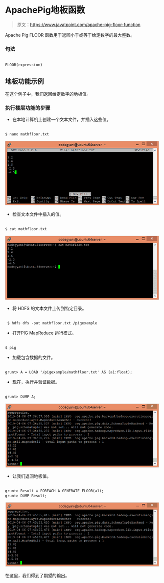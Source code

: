 # ApachePig地板函数

> 原文：<https://www.javatpoint.com/apache-pig-floor-function>

Apache Pig FLOOR 函数用于返回小于或等于给定数字的最大整数。

### 句法

```

FLOOR(expression)

```

## 地板功能示例

在这个例子中，我们返回给定数字的地板值。

### 执行楼层功能的步骤

*   在本地计算机上创建一个文本文件，并插入这些值。

```

$ nano mathfloor.txt

```

![Apache Pig FLOOR Function](img/17d13eae007add65cd3b1a8fa1ccce6f.png)

*   检查文本文件中插入的值。

```

$ cat mathfloor.txt

```

![Apache Pig FLOOR Function](img/791e70a27a17c7272e309332629d2600.png)

*   将 HDFS 的文本文件上传到特定目录。

```

 $ hdfs dfs -put mathfloor.txt /pigexample

```

*   打开PIG MapReduce 运行模式。

```

$ pig

```

*   加载包含数据的文件。

```

grunt> A = LOAD '/pigexample/mathfloor.txt' AS (a1:float);

```

*   现在，执行并验证数据。

```

grunt> DUMP A;

```

![Apache Pig FLOOR Function](img/fbbd2520f8a924c9e0c8f33698b32a25.png)

*   让我们返回地板值。

```

grunt> Result = FOREACH A GENERATE FLOOR(a1);
grunt> DUMP Result;

```

![Apache Pig FLOOR Function](img/7b419ba8923515639bc631dda88b28d6.png)

在这里，我们得到了期望的输出。